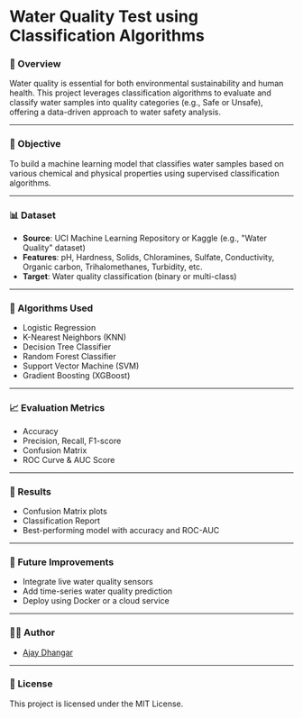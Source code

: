 # Water Quality Test using Classification Algorithms

### 📌 Overview

Water quality is essential for both environmental sustainability and human health. This project leverages classification algorithms to evaluate and classify water samples into quality categories (e.g., Safe or Unsafe), offering a data-driven approach to water safety analysis.

---

### 🧠 Objective

To build a machine learning model that classifies water samples based on various chemical and physical properties using supervised classification algorithms.

---

### 📊 Dataset

- **Source**: UCI Machine Learning Repository or Kaggle (e.g., "Water Quality" dataset)
- **Features**: pH, Hardness, Solids, Chloramines, Sulfate, Conductivity, Organic carbon, Trihalomethanes, Turbidity, etc.
- **Target**: Water quality classification (binary or multi-class)

---

### 🧪 Algorithms Used

- Logistic Regression
- K-Nearest Neighbors (KNN)
- Decision Tree Classifier
- Random Forest Classifier
- Support Vector Machine (SVM)
- Gradient Boosting (XGBoost)

---

### 📈 Evaluation Metrics

- Accuracy
- Precision, Recall, F1-score
- Confusion Matrix
- ROC Curve & AUC Score

---

### 📌 Results

* Confusion Matrix plots
* Classification Report
* Best-performing model with accuracy and ROC-AUC

---

### 🧼 Future Improvements

* Integrate live water quality sensors
* Add time-series water quality prediction
* Deploy using Docker or a cloud service

---

### 👨‍💻 Author

* [Ajay Dhangar](https://github.com/ajay-dhangar)

---

### 📄 License

This project is licensed under the MIT License.
